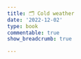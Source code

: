 ```yaml
---
title: 🗂 Cold weather
date: '2022-12-02'
type: book
commentable: true
show_breadcrumb: true

---
```


